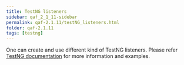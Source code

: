 ```yaml
---
title: TestNG listeners
sidebar: qaf_2_1_11-sidebar
permalink: qaf-2.1.11/testNG_listeners.html
folder: qaf-2.1.11
tags: [testng]
---
```


One can create and use different kind of TestNG listeners. Please refer [TestNG documentation](http://testng.org/doc/documentation-main.html#testng-listeners)  for more information and examples.

